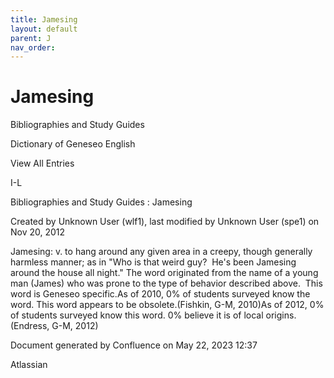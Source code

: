 ```yaml
---
title: Jamesing
layout: default
parent: J
nav_order:
---
```


# Jamesing

Bibliographies and Study Guides

Dictionary of Geneseo English

View All Entries

I-L

Bibliographies and Study Guides : Jamesing

Created by  Unknown User (wlf1), last modified by  Unknown User (spe1) on Nov 20, 2012

Jamesing: v. to hang around any given area in a creepy, though generally harmless manner; as in &quot;Who is that weird guy?  He's been Jamesing around the house all night.&quot; The word originated from the name of a young man (James) who was prone to the type of behavior described above.  This word is Geneseo specific.As of 2010, 0% of students surveyed know the word. This word appears to be obsolete.(Fishkin, G-M, 2010)As of 2012, 0% of students surveyed know this word. 0% believe it is of local origins.(Endress, G-M, 2012)

Document generated by Confluence on May 22, 2023 12:37

Atlassian
